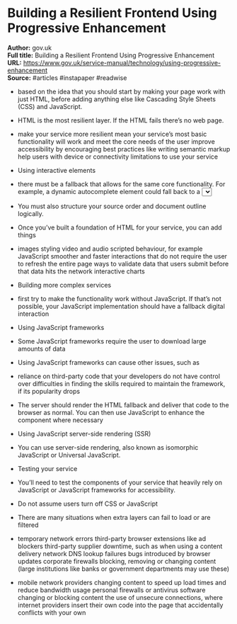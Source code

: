 # Building a Resilient Frontend Using Progressive Enhancement

**Author:** gov.uk  
**Full title:** Building a Resilient Frontend Using Progressive Enhancement  
**URL:** https://www.gov.uk/service-manual/technology/using-progressive-enhancement  
**Source:** #articles #instapaper #readwise

- based on the idea that you should start by making your page work with just HTML, before adding anything else like Cascading Style Sheets (CSS) and JavaScript. 
   
- HTML is the most resilient layer. If the HTML fails there’s no web page. 
   
- make your service more resilient
  mean your service’s most basic functionality will work and meet the core needs of the user
  improve accessibility by encouraging best practices like writing semantic markup
  help users with device or connectivity limitations to use your service 
   
- Using interactive elements 
   
- there must be a fallback that allows for the same core functionality. For example, a dynamic autocomplete element could fall back to a <select> element, or something similar. 
   
- You must also structure your source order and document outline logically. 
   
- Once you’ve built a foundation of HTML for your service, you can add things 
   
- images
  styling
  video and audio
  scripted behaviour, for example JavaScript
  smoother and faster interactions that do not require the user to refresh the entire page
  ways to validate data that users submit before that data hits the network
  interactive charts 
   
- Building more complex services 
   
- first try to make the functionality work without JavaScript. If that’s not possible, your JavaScript implementation should have a fallback digital interaction 
   
- Using JavaScript frameworks 
   
- Some JavaScript frameworks require the user to download large amounts of data 
   
- Using JavaScript frameworks can cause other issues, such as 
   
- reliance on third-party code that your developers do not have control over
  difficulties in finding the skills required to maintain the framework, if its popularity drops 
   
- The server should render the HTML fallback and deliver that code to the browser as normal. You can then use JavaScript to enhance the component where necessary 
   
- Using JavaScript server-side rendering (SSR) 
   
- You can use server-side rendering, also known as isomorphic JavaScript or Universal JavaScript. 
   
- Testing your service 
   
- You’ll need to test the components of your service that heavily rely on JavaScript or JavaScript frameworks for accessibility. 
   
- Do not assume users turn off CSS or JavaScript 
   
- There are many situations when extra layers can fail to load or are filtered 
   
- temporary network errors
  third-party browser extensions like ad blockers
  third-party supplier downtime, such as when using a content delivery network
  DNS lookup failures
  bugs introduced by browser updates
  corporate firewalls blocking, removing or changing content (large institutions like banks or government departments may use these) 
   
- mobile network providers changing content to speed up load times and reduce bandwidth usage
  personal firewalls or antivirus software changing or blocking content
  the use of unsecure connections, where internet providers insert their own code into the page that accidentally conflicts with your own 
   
